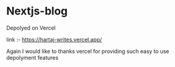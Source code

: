 # Nextjs-blog


Depolyed on Vercel 

link :- https://hartaj-writes.vercel.app/



Again I would like to thanks vercel for providing such easy to use depolyment features 
